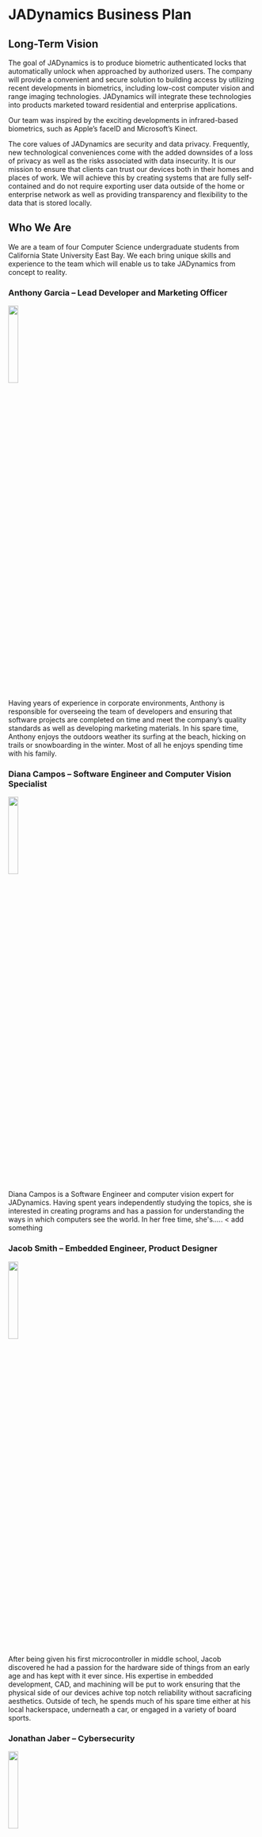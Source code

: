 # JADynamics Business Plan

## Long-Term Vision

The goal of JADynamics is to produce biometric authenticated locks that automatically unlock when approached by authorized users. The company will provide a convenient and secure solution to building access by utilizing recent developments in biometrics, including low-cost computer vision and range imaging technologies. JADynamics will integrate these technologies into products marketed toward residential and enterprise applications. 

Our team was inspired by the exciting developments in infrared-based biometrics, such as Apple’s faceID and Microsoft’s Kinect. 

The core values of JADynamics are security and data privacy. Frequently, new technological conveniences come with the added downsides of a loss of privacy as well as the risks associated with data insecurity. It is our mission to ensure that clients can trust our devices both in their homes and places of work. We will achieve this by creating systems that are fully self-contained and do not require exporting user data outside of the home or enterprise network as well as providing transparency and flexibility to the data that is stored locally.

## Who We Are

We are a team of four Computer Science undergraduate students from California State University East Bay. We each bring unique skills and experience to the team which will enable us to take JADynamics from concept to reality. 

### Anthony Garcia – Lead Developer and Marketing Officer

<img src="https://user-images.githubusercontent.com/111711595/233807584-4f22693a-b121-4325-bccb-04b2042ddcaa.png" width=20% height=20%>

Having years of experience in corporate environments, Anthony is responsible for overseeing the team of developers and ensuring that software projects are completed on time and meet the company’s quality standards as well as developing marketing materials. In his spare time, Anthony enjoys the outdoors weather its surfing at the beach, hicking on trails or snowboarding in the winter. Most of all he enjoys spending time with his family.

### Diana Campos – Software Engineer and Computer Vision Specialist

<img src="https://user-images.githubusercontent.com/111711595/233807644-c2752e9f-8c0f-4751-9878-04821160a136.png" width=20% height=20%>

Diana Campos is a Software Engineer and computer vision expert for JADynamics. Having spent years independently studying the topics, she is interested in creating programs and has a passion for understanding the ways in which computers see the world. In her free time, she's..... < add something

### Jacob Smith – Embedded Engineer, Product Designer

<img src="https://user-images.githubusercontent.com/111711595/233810381-f7c6e395-be40-4284-9a1c-6e95d2a8a384.png" width=20% height=20%>

After being given his first microcontroller in middle school, Jacob discovered he had a passion for the hardware side of things from an early age and has kept with it ever since. His expertise in embedded development, CAD, and machining will be put to work ensuring that the physical side of our devices achive top notch reliability without sacraficing aesthetics. Outside of tech, he spends much of his spare time either at his local hackerspace, underneath a car, or engaged in a variety of board sports.

### Jonathan Jaber – Cybersecurity

<img src="https://user-images.githubusercontent.com/111711595/233810478-19504598-cb83-4c67-8bd0-91235a6ed02b.png" width=20% height=20%>

Jonathan has a passion for puzzles and mathematics and is a wealth of knowledge about cybersecurity. He's in charge of ensuring our user's data remains theirs and only theirs. In addition, he's an avid gamer and travel enthusiast. 

## Timeline

### 0–18 months: Research & Design

During this period, our team of experts will be hard at work designing & prototyping our initial product. We'll also be working with manufacturing partners abroad at this stage to ensure that our products can be made economically and en masse. 

### 18–24 months: Enter Production

After we've locked in a design that meets our standards we'll work with our manufacturing partner on creating the necessary tooling for an initial production run. During this period we'll be doing regular quality checks and field testing our devices in real world environments.

### 24–36 months: Sales growth in the consumer market

Once our products are in production we will strategically market them to target consumers. We believe that homeowners will provide the highest potential for growth. Platforms such as NextDoor as well as advertisements location-targeted to suburban neighborhoods on other platforms offer great opportunities to push into this market. In addition, we believe our stance on data privacy will resonate with technology enthusiasts. To enter this market, we work with technology influencers to create sponsored reviews and advertisements on social media platforms. 

### 36 months and beyond:

As we grow and become a recognized name in building access control we will begin our entrance into markets beyond residential. New products will be developed catering to security focused organizations, such as industrial enterprises and governmental organizations. We believe our closed system approach to security will appeal to these customers. Trade shows for high technology industries, such as the A&D Aerospace Manufacturing Conference and the Money 20/20 Banking Conference will provide opportunities to showcase our technology and build relationships with potential organizational customers. In addition, we will be engaging in aggressive direct marketing to high value targets.


## External Opportunities

JADynamics is in a unique position to capitalize on a number of external opportunities. 

### Co-marketing: 
We can partner with other companies in the security and biometric space to expand our market presence. For example, we can partner with a lock manufacturer to create a co-branded product that utilizes our software to provide a secure and convenient solution to home access. 

### Venture Capital Funding: 
We can look to venture capital firms that have helped grow security technologies in the past to support our growth, such as Accel and Softbank. This will enable us to expand our customer base, increase our marketing reach, and develop new products. 

### Conferences: 
We can attend conferences such as the International Biometric Industry Association (IBIA) to stay up to date on the latest developments in the industry and establish relationships with potential partners. 
